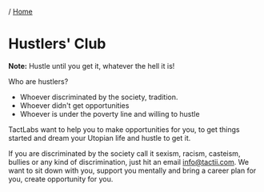 / [Home](index.md)

# Hustlers' Club

**Note:** Hustle until you get it, whatever the hell it is!

Who are hustlers?

- Whoever discriminated by the society, tradition.
- Whoever didn't get opportunities 
- Whoever is under the poverty line and willing to hustle


TactLabs want to help you to make opportunities for you, to get things started and dream your Utopian life and hustle to get it.

If you are discriminated by the society call it sexism, racism, casteism, bullies or any kind of discrimination, just hit an email info@tactii.com. We want to sit down with you, support you mentally and bring a career plan for you, create opportunity for you.

